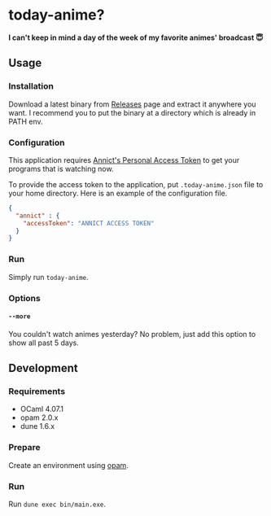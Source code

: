 # today-anime?

**I can't keep in mind a day of the week of my favorite animes' broadcast 😇**

## Usage

### Installation

Download a latest binary from [Releases](https://github.com/kuy/today-anime/releases) page and extract it anywhere you want.
I recommend you to put the binary at a directory which is already in PATH env.

### Configuration

This application requires [Annict's Personal Access Token](https://annict.jp/settings/apps) to get your programs that is watching now.

To provide the access token to the application, put `.today-anime.json` file to your home directory. Here is an example of the configuration file.

```json
{
  "annict" : {
    "accessToken": "ANNICT ACCESS TOKEN"
  }
}
```

### Run

Simply run `today-anime`.

### Options

#### `--more`

You couldn't watch animes yesterday? No problem, just add this option to show all past 5 days.


## Development

### Requirements

- OCaml 4.07.1
- opam 2.0.x
- dune 1.6.x

### Prepare

Create an environment using [opam](https://opam.ocaml.org/doc/Usage.html#opam-switch).

### Run

Run `dune exec bin/main.exe`.
